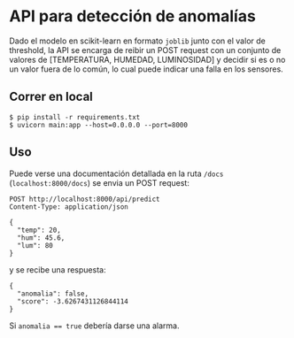 # API para detección de anomalías
Dado el modelo en scikit-learn en formato `joblib` junto con el valor de threshold, la API se encarga de reibir un
POST request con un conjunto de valores de [TEMPERATURA, HUMEDAD, LUMINOSIDAD] y decidir si es o no un valor fuera de lo
común, lo cual puede indicar una falla en los sensores.

## Correr en local
```
$ pip install -r requirements.txt
$ uvicorn main:app --host=0.0.0.0 --port=8000
```


## Uso
Puede verse una documentación detallada en la ruta `/docs` (`localhost:8000/docs`)
se envia un POST request:
```
POST http://localhost:8000/api/predict
Content-Type: application/json

{
  "temp": 20,
  "hum": 45.6,
  "lum": 80
}
```
y se recibe una respuesta:
```
{
  "anomalia": false,
  "score": -3.6267431126844114
}
```
Si `anomalia == true` debería darse una alarma.